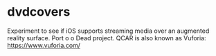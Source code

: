 # dvdcovers
Experiment to see if iOS supports streaming media over an augmented reality surface. Port o
o
Dead project. QCAR is also known as Vuforia: https://www.vuforia.com/
